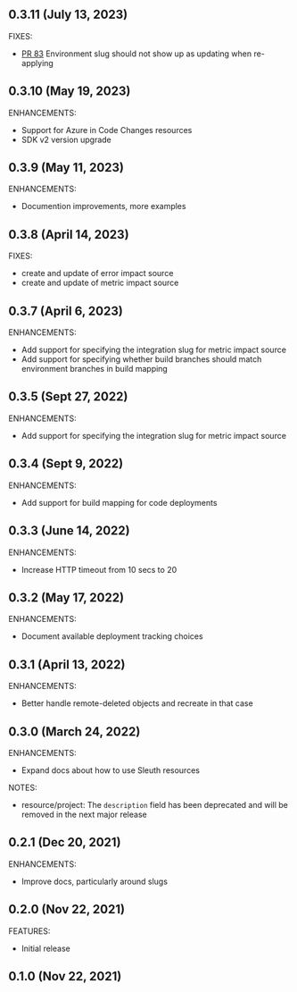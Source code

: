 ## 0.3.11 (July 13, 2023)

FIXES:

- [PR 83](https://github.com/sleuth-io/terraform-provider-sleuth/pull/83) Environment slug should not show up as updating when re-applying


## 0.3.10 (May 19, 2023)

ENHANCEMENTS:

- Support for Azure in Code Changes resources
- SDK v2 version upgrade

## 0.3.9 (May 11, 2023)

ENHANCEMENTS:

- Documention improvements, more examples

## 0.3.8 (April 14, 2023)

FIXES:

- create and update of error impact source
- create and update of metric impact source

## 0.3.7 (April 6, 2023)

ENHANCEMENTS:

- Add support for specifying the integration slug for metric impact source
- Add support for specifying whether build branches should match environment branches in build mapping


## 0.3.5 (Sept 27, 2022)

ENHANCEMENTS:

- Add support for specifying the integration slug for metric impact source


## 0.3.4 (Sept 9, 2022)

ENHANCEMENTS:

- Add support for build mapping for code deployments


## 0.3.3 (June 14, 2022)

ENHANCEMENTS:

- Increase HTTP timeout from 10 secs to 20


## 0.3.2 (May 17, 2022)

ENHANCEMENTS:

- Document available deployment tracking choices

## 0.3.1 (April 13, 2022)

ENHANCEMENTS:

- Better handle remote-deleted objects and recreate in that case

## 0.3.0 (March 24, 2022)

ENHANCEMENTS:

- Expand docs about how to use Sleuth resources

NOTES:

- resource/project: The `description` field has been deprecated and will be removed in the next major release

## 0.2.1 (Dec 20, 2021)

ENHANCEMENTS:

- Improve docs, particularly around slugs

## 0.2.0 (Nov 22, 2021)

FEATURES:

- Initial release

## 0.1.0 (Nov 22, 2021)
